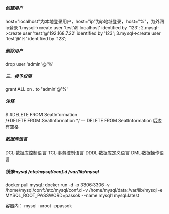 ##### 创建用户
host="localhost"为本地登录用户，host="ip"为ip地址登录，host="%"，为外网ip登录
1.mysql->create user 'test'@'localhost' identified by '123';
2.mysql->create user 'test'@'192.168.7.22' identified by '123';
3.mysql->create user 'test'@'%' identified by '123';

##### 删除用户
drop user 'admin'@'%'
##### 三、授予权限
grant  ALL  on *.*  to 'admin'@'%'

##### 注释
$ #DELETE FROM SeatInformation  
  /*DELETE FROM SeatInformation */
  -- DELETE FROM SeatInformation  后边有空格
##### 数据库语言
  DCL:数据库控制语言
  TCL:事务控制语言
  DDDL:数据库定义语言
  DML:数据操作语言

##### 镜像mysql     /etc/mysql/conf.d   /var/lib/mysql
docker pull mysql;
docker run -d -p 3306:3306 -v /home/mysql/conf:/etc/mysql/conf.d -v /home/mysql/data:/var/lib/mysql -e MYSQL_ROOT_PASSWORD=passok   --name mysql1  mysql:latest

容器内：
mysql -uroot  -ppassok

